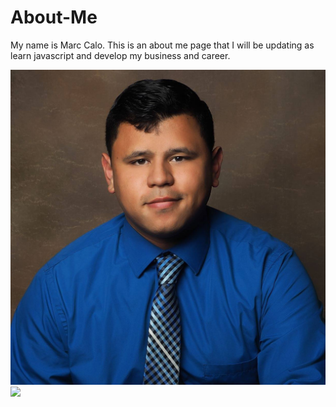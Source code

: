 # About-Me
My name is Marc Calo. This is an about me page that I will be updating as learn javascript and develop my business and career.

![](images/profile-pic.jpg) ![](images/Marc)



